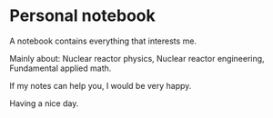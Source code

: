 # Personal notebook

A notebook contains everything that interests me. 

Mainly about: Nuclear reactor physics, Nuclear reactor engineering, Fundamental applied math. 

If my notes can help you, I would be very happy. 

Having a nice day. 
